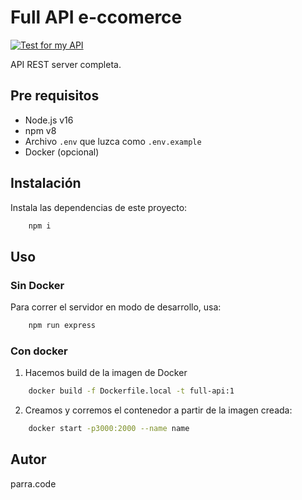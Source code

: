 # Full API e-ccomerce
[![Test for my API](https://github.com/1001-caleb/full-api-node/actions/workflows/test.yml/badge.svg)](https://github.com/1001-caleb/full-api-node/actions/workflows/test.yml)

API REST server completa. 



## Pre requisitos
- Node.js v16
- npm v8
- Archivo `.env` que luzca como `.env.example`
- Docker (opcional)
## Instalación
Instala las dependencias de este proyecto:
```bash
    npm i
```
## Uso


### Sin Docker
Para correr el servidor en modo de desarrollo, usa:
```bash
    npm run express
```

### Con docker
1. Hacemos build de la imagen de Docker
```bash
    docker build -f Dockerfile.local -t full-api:1
```

2. Creamos y corremos el contenedor a partir de la imagen creada:
```bash
    docker start -p3000:2000 --name name 
```

## Autor

parra.code
